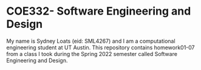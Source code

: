 COE332- Software Engineering and Design
=======================================
My name is Sydney Loats (eid: SML4267) and I am a computational engineering student at UT Austin. This repository contains homework01-07 from a class I took during the Spring 2022 semester called Software Engineering and Design.

